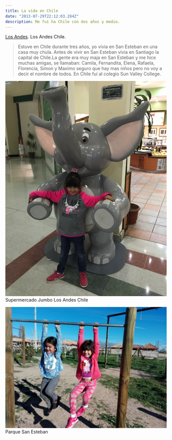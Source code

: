 ```yaml
---
title: La vida en Chile
date: "2013-07-29T22:12:03.284Z"
description: Me fuí ha Chile con dos años y medio.
---
```

 

[Los Andes](https://en.wikipedia.org/wiki/Los_Andes,_Chile).
Los Andes Chile.

> Estuve en Chile durante tres años, yo vivia en San Esteban en una casa muy chula.
> Antes de vivir en San Esteban vivia en Santiago la capital de Chile.La gente era
> muy maja en San Esteban y me hice muchas amigas, se llamaban:
> Camila, Fernandita, Elena, Rafaela, Florencia, Simon y Maximo seguro que hay mas
> niños pero no voy a decir el nombre de todos.
> En Chile fuí al colegio Sun Valley College.

![Los Andes](./F283F591-D300-4458-8515-1A7072A3E959_1_105_c.jpeg)
Supermercado Jumbo Los Andes Chile

![Los Andes](BCD4AE82-FD09-4EAE-8880-C6708096FFA9_1_105_c.jpeg)
Parque San Esteban



    

 